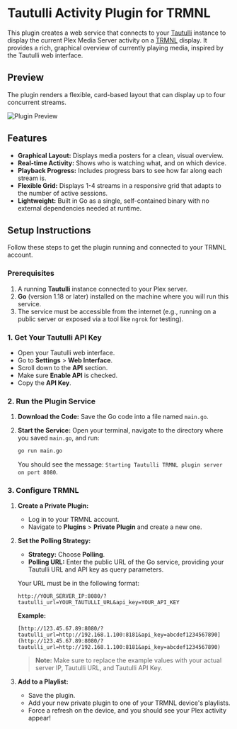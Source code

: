 # Tautulli Activity Plugin for TRMNL

This plugin creates a web service that connects to your [Tautulli](https://tautulli.com/) instance to display the current Plex Media Server activity on a [TRMNL](https://usetrmnl.com/) display. It provides a rich, graphical overview of currently playing media, inspired by the Tautulli web interface.

## Preview

The plugin renders a flexible, card-based layout that can display up to four concurrent streams.

![Plugin Preview](https://i.imgur.com/gY8g2pC.png)

## Features

-   **Graphical Layout:** Displays media posters for a clean, visual overview.
-   **Real-time Activity:** Shows who is watching what, and on which device.
-   **Playback Progress:** Includes progress bars to see how far along each stream is.
-   **Flexible Grid:** Displays 1-4 streams in a responsive grid that adapts to the number of active sessions.
-   **Lightweight:** Built in Go as a single, self-contained binary with no external dependencies needed at runtime.

## Setup Instructions

Follow these steps to get the plugin running and connected to your TRMNL account.

### Prerequisites

1.  A running **Tautulli** instance connected to your Plex server.
2.  **Go** (version 1.18 or later) installed on the machine where you will run this service.
3.  The service must be accessible from the internet (e.g., running on a public server or exposed via a tool like `ngrok` for testing).

### 1. Get Your Tautulli API Key

-   Open your Tautulli web interface.
-   Go to **Settings** > **Web Interface**.
-   Scroll down to the **API** section.
-   Make sure **Enable API** is checked.
-   Copy the **API Key**.

### 2. Run the Plugin Service

1.  **Download the Code:**
    Save the Go code into a file named `main.go`.

2.  **Start the Service:**
    Open your terminal, navigate to the directory where you saved `main.go`, and run:
    ```bash
    go run main.go
    ```
    You should see the message: `Starting Tautulli TRMNL plugin server on port 8080`.

### 3. Configure TRMNL

1.  **Create a Private Plugin:**
    -   Log in to your TRMNL account.
    -   Navigate to **Plugins** > **Private Plugin** and create a new one.

2.  **Set the Polling Strategy:**
    -   **Strategy:** Choose **Polling**.
    -   **Polling URL:** Enter the public URL of the Go service, providing your Tautulli URL and API key as query parameters.

    Your URL must be in the following format:
    ```
    http://YOUR_SERVER_IP:8080/?tautulli_url=YOUR_TAUTULLI_URL&api_key=YOUR_API_KEY
    ```

    **Example:**
    ```
    [http://123.45.67.89:8080/?tautulli_url=http://192.168.1.100:8181&api_key=abcdef1234567890](http://123.45.67.89:8080/?tautulli_url=http://192.168.1.100:8181&api_key=abcdef1234567890)
    ```
    > **Note:** Make sure to replace the example values with your actual server IP, Tautulli URL, and Tautulli API Key.

3.  **Add to a Playlist:**
    -   Save the plugin.
    -   Add your new private plugin to one of your TRMNL device's playlists.
    -   Force a refresh on the device, and you should see your Plex activity appear!
